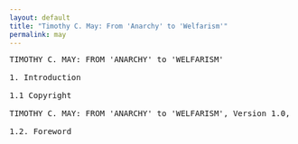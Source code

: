 ```yaml
---
layout: default
title: "Timothy C. May: From 'Anarchy' to 'Welfarism'"
permalink: may
---
```

<pre class="col">
TIMOTHY C. MAY: FROM 'ANARCHY' to 'WELFARISM'

1. Introduction

1.1 Copyright

TIMOTHY C. MAY: FROM 'ANARCHY' to 'WELFARISM', Version 1.0, 1994-09-10. No rights reserved. Please use as you like and kindly link to the original page or the print edition. Please include TIMOTHY C. MAY whenever quoting him from this book.

1.2. Foreword
</pre>


